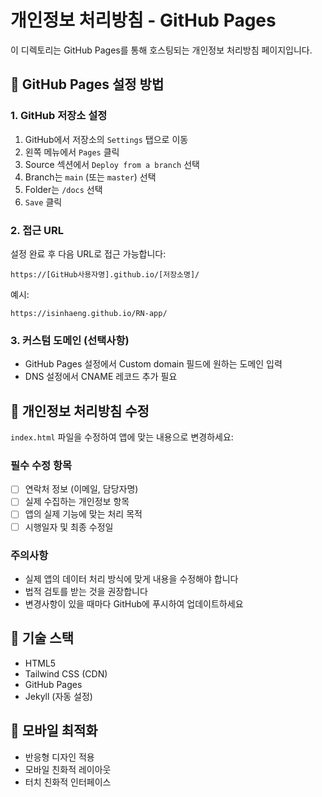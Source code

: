 # 개인정보 처리방침 - GitHub Pages

이 디렉토리는 GitHub Pages를 통해 호스팅되는 개인정보 처리방침 페이지입니다.

## 🚀 GitHub Pages 설정 방법

### 1. GitHub 저장소 설정

1. GitHub에서 저장소의 `Settings` 탭으로 이동
2. 왼쪽 메뉴에서 `Pages` 클릭
3. Source 섹션에서 `Deploy from a branch` 선택
4. Branch는 `main` (또는 `master`) 선택
5. Folder는 `/docs` 선택
6. `Save` 클릭

### 2. 접근 URL

설정 완료 후 다음 URL로 접근 가능합니다:

```
https://[GitHub사용자명].github.io/[저장소명]/
```

예시:

```
https://isinhaeng.github.io/RN-app/
```

### 3. 커스텀 도메인 (선택사항)

-   GitHub Pages 설정에서 Custom domain 필드에 원하는 도메인 입력
-   DNS 설정에서 CNAME 레코드 추가 필요

## 📝 개인정보 처리방침 수정

`index.html` 파일을 수정하여 앱에 맞는 내용으로 변경하세요:

### 필수 수정 항목

-   [ ] 연락처 정보 (이메일, 담당자명)
-   [ ] 실제 수집하는 개인정보 항목
-   [ ] 앱의 실제 기능에 맞는 처리 목적
-   [ ] 시행일자 및 최종 수정일

### 주의사항

-   실제 앱의 데이터 처리 방식에 맞게 내용을 수정해야 합니다
-   법적 검토를 받는 것을 권장합니다
-   변경사항이 있을 때마다 GitHub에 푸시하여 업데이트하세요

## 🔧 기술 스택

-   HTML5
-   Tailwind CSS (CDN)
-   GitHub Pages
-   Jekyll (자동 설정)

## 📱 모바일 최적화

-   반응형 디자인 적용
-   모바일 친화적 레이아웃
-   터치 친화적 인터페이스

